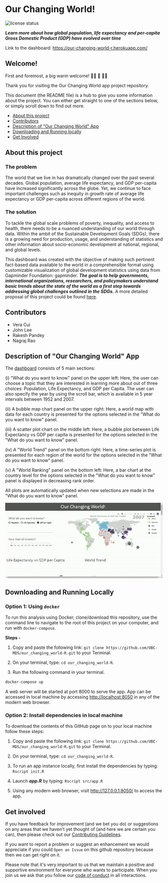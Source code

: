 # Our Changing World!

![license
status](https://img.shields.io/github/license/UBC-MDS/our_changing_world)

***Learn more about how global population, life expectancy and per-capita Gross Domestic Product (GDP) have evolved over time***

Link to the dashboard: https://our-changing-world-r.herokuapp.com/

## Welcome!

First and foremost, a big warm welcome! :balloon::tada: :confetti_ball: :balloon::balloon:

Thank you for visiting the Our Changing World app project repository.

This document (the README file) is a hub to give you some information about the project. You can either get straight to one of the sections below, or simply scroll down to find out more.

* [About this project](#about-this-project)
* [Contributors](#contributors)
* [Description of "Our Changing World" App](#description-of-our-changing-world-app)
* [Downloading and Running locally](#downloading-and-running-locally)
* [Get Involved](#get-involved)

## About this project

### The problem
The world that we live in has dramatically changed over the past several decades. Global population, average life expectancy, and GDP per-capita have increased significantly across the globe. Yet, we continue to face important challenges such as inequity in growth rate of average life expectancy or GDP per-capita across different regions of the world. 

### The solution
To tackle the global scale problems of poverty, inequality, and access to health, there needs to be a nuanced understanding of our world through data. Within the ambit of the Sustainable Development Goals (SDGs), there is a growing need for production, usage, and understanding of statistics and other information about socio-economic
development at national, regional, and global levels.

This dashboard was created with the objective of making such pertinent fact-based data available to the world in a comprehensible format using customizable visualization of global development statistics using data from Gapminder Foundation: gapminder. ***The goal is to help governments, international organizations, researchers, and policymakers understand basic trends about the state of the world as a first step towards addressing global challenges outlined in the SDGs.*** A more detailed proposal of this project could be found [here](https://github.com/UBC-MDS/our_changing_world/blob/main/docs/proposal.md).

## Contributors

-   Vera Cui
-   John Lee
-   Rakesh Pandey
-   Nagraj Rao

## Description of "Our Changing World" App

The [dashboard](https://our-changing-world-r.herokuapp.com/) consists of 5 main sections: 

(i) "What do you want to know" panel on the upper left: Here, the user can choose a topic that they are interested in learning more about out of three choices: Population, Life Expectancy, and GDP per Capita. The user can also specify the year by using the scroll bar, which is available in 5 year intervals between 1952 and 2007.

(ii) A bubble map chart panel on the upper right: Here, a world map with data for each country is presented for the options selected in the "What do you want to know" panel.

(iii) A scatter plot chart on the middle left: Here, a bubble plot between Life Expectancy vs GDP per capita is presented for the options selected in the "What do you want to know" panel.

(iv) A "World Trend" panel on the bottom right: Here, a time-series plot is presented for each region of the world for the options selected in the "What do you want to know" panel.

(v) A "World Ranking" panel on the bottom left: Here, a bar chart at the country level for the options selected in the "What do you want to know" panel is displayed in decreasing rank order. 

All plots are automatically updated when new selections are made in the "What do you want to know" panel.  

![](https://github.com/UBC-MDS/our_changing_world-R/blob/nrao944/img/FINAL_GIF.gif)

## Downloading and Running Locally

### Option 1: Using `docker`

To run this analysis using Docker, clone/download this repository, use the command line to navigate to the root of this project on your computer, and run with `docker-compose`.

**Steps -** 

1. Copy and paste the following link: `git clone https://github.com/UBC-MDS/our_changing_world-R.git` to your Terminal. 

2. On your terminal, type: `cd our_changing_world-R`.

3. Run the following command in your terminal.

```bash
docker-compose up
```

A web server will be started at port 8000 to serve the app. App can be accessed in local machine by accessing [http://localhost:8050](http://localhost:8050) in any of the modern web browser.

### Option 2: Install dependencies in local machine

To download the contents of this GitHub page on to your local machine follow these steps:

1. Copy and paste the following link: `git clone https://github.com/UBC-MDS/our_changing_world-R.git` to your Terminal. 

2. On your terminal, type: `cd our_changing_world-R`.

3. To run an app instance locally, first install the dependencies by typing: `Rscript init.R`

4. Launch ***app.R*** by typing: `Rscript src/app.R`

5. Using any modern web browser, visit http://127.0.0.1:8050/ to access the app.

## Get involved

If you have feedback for improvement (and we bet you do) or suggestions on any areas that we haven't yet thought of (and here we are certain you can), then please check out our [Contributing Guidelines](https://github.com/UBC-MDS/our_changing_world/blob/main/CONTRIBUTING.md).

If you want to report a problem or suggest an enhancement we would appreciate if you could `Open an Issue` on this github repository because then we can get right on it.

Please note that it's very important to us that we maintain a positive and supportive environment for everyone who wants to participate. When you join us we ask that you follow our [code of conduct](https://github.com/UBC-MDS/our_changing_world/blob/main/CONDUCT.md) in all interactions.
